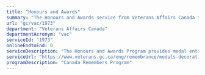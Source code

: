 ```yaml
---
title: "Honours and Awards"
summary: "The Honours and Awards service from Veterans Affairs Canada is not available end-to-end online, according to the GC Service Inventory."
url: "gc/vac/1973"
department: "Veterans Affairs Canada"
departmentAcronym: "vac"
serviceId: "1973"
onlineEndtoEnd: 0
serviceDescription: "The Honours and Awards Program provides medal entitlement for First and Second World War and the Korean War service medals.  Issues and replaces medals from the Second World War and the Korean War."
serviceUrl: "https://www.veterans.gc.ca/eng/remembrance/medals-decorations/contact-information"
programDescription: "Canada Remembers Program"
---
```

